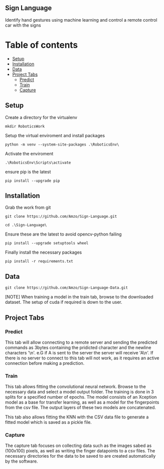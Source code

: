 ## Sign Language
Identify hand gestures using machine learning and control a remote control car with the signs

Table of contents
=================

<!--ts-->
   * [Setup](#Setup)
   * [Installation](#Installation)
   * [Data](#Data)
   * [Project Tabs](#tabs)
      * [Predict](#Predict)
      * [Train](#Train)
      * [Capture](#Capture)
<!--te-->

## Setup

Create a directory for the virtualenv

```
mkdir RoboticsWork
```

Setup the virtual enviroment and install packages

```
python -m venv --system-site-packages .\RoboticsEnv\
```

Activate the enviroment

```
.\RoboticsEnv\Scripts\activate
```

ensure pip is the latest

```
pip install --upgrade pip
```

## Installation

Grab the work from git

```
git clone https://github.com/Amzo/Sign-Language.git
```

```
cd .\Sign-Language\
```

Ensure these are the latest to avoid opencv-python failing

```
pip install --upgrade setuptools wheel
```

Finally install the necessary packages

```
pip install -r requirements.txt
```

## Data

```
git clone https://github.com/Amzo/Sign-Language-Data.git
```

[NOTE] When training a model in the train tab, browse to the downloaded dataset. The setup of cuda if required is down to the user.
 
 
## Project Tabs
### Predict

This tab will allow connecting to a remote server and sending the predicted commands as 3bytes containing the pridicted character and the newline characters '\n'. e.G if A is sent to the server the server will receive 'A\n'. If there is no server to connect to this tab will not work, as it requires an active connection before making a prediction.

### Train

This tab allows fitting the convolutional neural network. Browse to the necessary data and select a model output folder. The training is done in 3 splits for a specified number of epochs. The model consists of an Xception model as a base for transfer learning, as well as a model for the fingerpoints from the csv file. The output layers of these two models are concatenated.

This tab also allows fitting the KNN with the CSV data file to generate a fitted model which is saved as a pickle file.

### Capture

The capture tab focuses on collecting data such as the images sabed as (100x100) pixels, as well as writing the finger datapoints to a csv files. The necessary directories for the data to be saved to are created automatically by the software.
